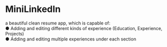 # MiniLinkedIn
a beautiful clean resume app, which is capable of:<br />
● Adding and editing different kinds of experience (Education, Experience, Projects) <br />
● Adding and editing multiple experiences under each section<br />
